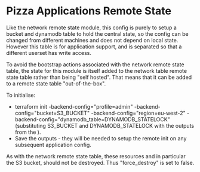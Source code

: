 # Pizza Applications Remote State

Like the network remote state module, this config is purely to setup a bucket and
dynamodb table to hold the central state, so the config can be changed from different
machines and does not depend on local state. However this table is for application
support, and is separated so that a different userset has write access.

To avoid the bootstrap actions associated with the network remote state table, the
state for this module is itself added to the network table remote state table rather
than being "self hosted". That means that it can be added to a remote state table
"out-of-the-box".

To initialise:
- terraform init -backend-config="profile=admin" -backend-config="bucket=S3_BUCKET" -backend-config="region=eu-west-2" -backend-config="dynamodb_table=DYNAMODB_STATELOCK" (substituting S3_BUCKET and DYNAMODB_STATELOCK with the outputs
from the ).
- Save the outputs - they will be needed to setup the remote init on any subsequent application config.

As with the network remote state table, these resources and in particular the S3 bucket,
should not be destroyed. Thus "force_destroy" is set to false.

